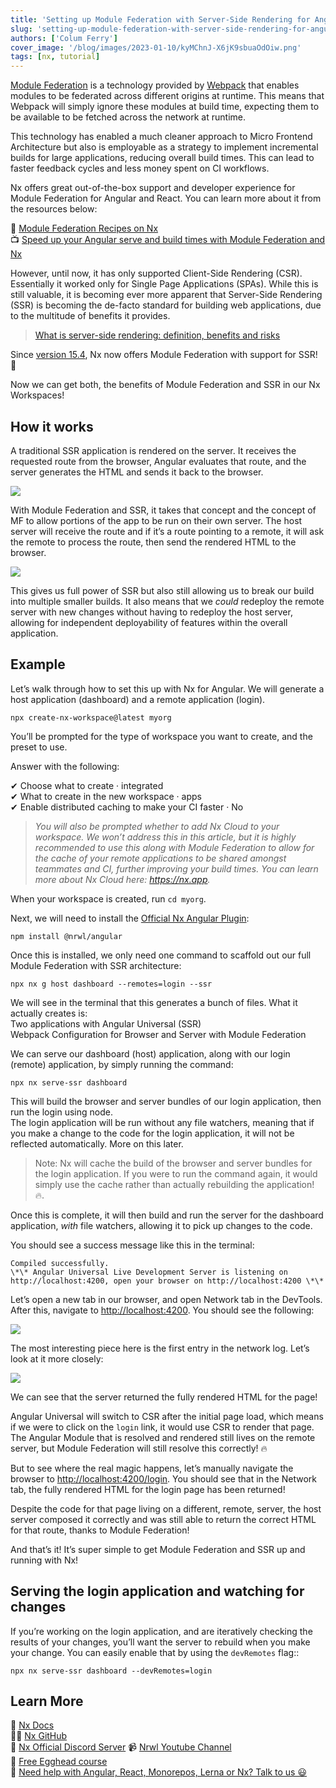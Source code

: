 ```yaml
---
title: 'Setting up Module Federation with Server-Side Rendering for Angular'
slug: 'setting-up-module-federation-with-server-side-rendering-for-angular'
authors: ['Colum Ferry']
cover_image: '/blog/images/2023-01-10/kyMChnJ-X6jK9sbuaOdOiw.png'
tags: [nx, tutorial]
---
```


[Module Federation](https://webpack.js.org/plugins/module-federation-plugin/) is a technology provided by [Webpack](https://webpack.js.org/) that enables modules to be federated across different origins at runtime. This means that Webpack will simply ignore these modules at build time, expecting them to be available to be fetched across the network at runtime.

This technology has enabled a much cleaner approach to Micro Frontend Architecture but also is employable as a strategy to implement incremental builds for large applications, reducing overall build times. This can lead to faster feedback cycles and less money spent on CI workflows.

Nx offers great out-of-the-box support and developer experience for Module Federation for Angular and React. You can learn more about it from the resources below:

📄 [Module Federation Recipes on Nx](/recipes/module-federation)  
📺 [Speed up your Angular serve and build times with Module Federation and Nx](https://www.youtube.com/watch?v=JkcaGzhRjkc)

However, until now, it has only supported Client-Side Rendering (CSR). Essentially it worked only for Single Page Applications (SPAs). While this is still valuable, it is becoming ever more apparent that Server-Side Rendering (SSR) is becoming the de-facto standard for building web applications, due to the multitude of benefits it provides.

> [What is server-side rendering: definition, benefits and risks](https://solutionshub.epam.com/blog/post/what-is-server-side-rendering)

Since [version 15.4](/blog/nx-15-4-vite-4-support-a-new-nx-watch-command-and-more), Nx now offers Module Federation with support for SSR! 🎉

Now we can get both, the benefits of Module Federation and SSR in our Nx Workspaces!

## How it works

A traditional SSR application is rendered on the server. It receives the requested route from the browser, Angular evaluates that route, and the server generates the HTML and sends it back to the browser.

![](/blog/images/2023-01-10/ZqG4jdD8DaqmG_It.avif)

With Module Federation and SSR, it takes that concept and the concept of MF to allow portions of the app to be run on their own server. The host server will receive the route and if it’s a route pointing to a remote, it will ask the remote to process the route, then send the rendered HTML to the browser.

![](/blog/images/2023-01-10/eQis_bQnsj-MToCa.avif)

This gives us full power of SSR but also still allowing us to break our build into multiple smaller builds. It also means that we _could_ redeploy the remote server with new changes without having to redeploy the host server, allowing for independent deployability of features within the overall application.

## Example

Let’s walk through how to set this up with Nx for Angular. We will generate a host application (dashboard) and a remote application (login).

```shell
npx create-nx-workspace@latest myorg
```

You’ll be prompted for the type of workspace you want to create, and the preset to use.

Answer with the following:

✔ Choose what to create · integrated  
✔ What to create in the new workspace · apps  
✔ Enable distributed caching to make your CI faster · No

> _You will also be prompted whether to add Nx Cloud to your workspace. We won’t address this in this article, but it is highly recommended to use this along with Module Federation to allow for the cache of your remote applications to be shared amongst teammates and CI, further improving your build times. You can learn more about Nx Cloud here:_ [_https://nx.app_](https://nx.app/)_._

When your workspace is created, run `cd myorg`.

Next, we will need to install the [Official Nx Angular Plugin](/nx-api/angular):

```
npm install @nrwl/angular
```

Once this is installed, we only need one command to scaffold out our full Module Federation with SSR architecture:

```shell
npx nx g host dashboard --remotes=login --ssr
```

We will see in the terminal that this generates a bunch of files. What it actually creates is:  
Two applications with Angular Universal (SSR)  
Webpack Configuration for Browser and Server with Module Federation

We can serve our dashboard (host) application, along with our login (remote) application, by simply running the command:

```shell
npx nx serve-ssr dashboard
```

This will build the browser and server bundles of our login application, then run the login using node.  
The login application will be run without any file watchers, meaning that if you make a change to the code for the login application, it will not be reflected automatically. More on this later.

> Note: Nx will cache the build of the browser and server bundles for the login application. If you were to run the command again, it would simply use the cache rather than actually rebuilding the application! 🔥.

Once this is complete, it will then build and run the server for the dashboard application, _with_ file watchers, allowing it to pick up changes to the code.

You should see a success message like this in the terminal:

```
Compiled successfully.
\*\* Angular Universal Live Development Server is listening on http://localhost:4200, open your browser on http://localhost:4200 \*\*
```

Let’s open a new tab in our browser, and open Network tab in the DevTools. After this, navigate to [http://localhost:4200](http://localhost:4200/). You should see the following:

![](/blog/images/2023-01-10/3irxzNENB79JiQmR.avif)

The most interesting piece here is the first entry in the network log. Let’s look at it more closely:

![](/blog/images/2023-01-10/Ikvgk8dF8rKmutTY.avif)

We can see that the server returned the fully rendered HTML for the page!

Angular Universal will switch to CSR after the initial page load, which means if we were to click on the `login` link, it would use CSR to render that page. The Angular Module that is resolved and rendered still lives on the remote server, but Module Federation will still resolve this correctly! 🔥

But to see where the real magic happens, let’s manually navigate the browser to [http://localhost:4200/login](http://localhost:4200/login). You should see that in the Network tab, the fully rendered HTML for the login page has been returned!

Despite the code for that page living on a different, remote, server, the host server composed it correctly and was still able to return the correct HTML for that route, thanks to Module Federation!

And that’s it! It’s super simple to get Module Federation and SSR up and running with Nx!

## Serving the login application and watching for changes

If you’re working on the login application, and are iteratively checking the results of your changes, you’ll want the server to rebuild when you make your change. You can easily enable that by using the `devRemotes` flag::

```shell
npx nx serve-ssr dashboard --devRemotes=login
```

## Learn More

🧠 [Nx Docs](/getting-started/intro)  
👩‍💻 [Nx GitHub](https://github.com/nrwl/nx)  
💬 [Nx Official Discord Server](https://go.nx.dev/community)
📹 [Nrwl Youtube Channel](https://www.youtube.com/@nxdevtools)  
🥚 [Free Egghead course](https://egghead.io/courses/scale-react-development-with-nx-4038)  
🧐 [Need help with Angular, React, Monorepos, Lerna or Nx? Talk to us 😃](https://nx.app/enterprise)
